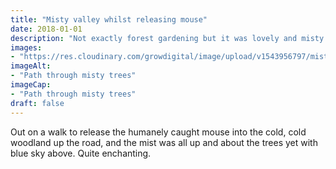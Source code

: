 ```yaml
---
title: "Misty valley whilst releasing mouse"
date: 2018-01-01
description: "Not exactly forest gardening but it was lovely and misty this morning in the hills where I released the mouse"
images: 
- "https://res.cloudinary.com/growdigital/image/upload/v1543956797/misty-wood-38558978625.jpg"
imageAlt: 
- "Path through misty trees"
imageCap:
- "Path through misty trees"
draft: false
---
```


Out on a walk to release the humanely caught mouse into the cold, cold woodland up the road, and the mist was all up and about the trees yet with blue sky above. Quite enchanting.
